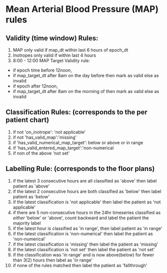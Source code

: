 # Mean Arterial Blood Pressure (MAP) rules
## Validity (time window) Rules: 

1. MAP only valid if map_dt within last 6 hours of epoch_dt 
2. Inotropes only valid if within last 4 hours 
3. 8:00 - 12:00 MAP Target Validity rule: 
  -  if epoch time before 12noon, 
  -  if map_target_dt after 8am on the day before then mark as valid else as invalid 
  -  if epoch after 12noon, 
  -  if map_target_dt after 8am on the morning of then mark as valid else as invalid 

        	 

## Classification Rules: (corresponds to the per patient chart) 

1. if not 'on_inotrope': 'not applicable'
2. if not 'has_valid_map':'missing' 
3. if 'has_valid_numerical_map_target': below or above or in range 
4. if 'has_valid_entered_map_target':'non-numerical 
5. if non of the above 'not set' 

 
## Labelling Rule: (corresponds to the floor plans)     

1. if the latest 3 consecutive hours are all classified as 'above' then label patient as 'above'
2. if the latest 2 consecutive hours are both classified as 'below' then label patient as 'below'       
3. if the latest classification is 'not applicable' then label the patient as 'not applicable' 
4. if there are 5 non-consecutive hours in the 24hr timeseries classified as *either* 'below' or 'above', count backward and label the patient the majority label 
5. if the latest hour is classified as 'in range', then label patient as 'in range' 
6. if the latest classification is 'non-numerical' then label the patient as 'non-numerical' 
7. if the latest classification is 'missing' then label the patient as 'missing' 
8. if the latest classification is 'not set' then label the patient as 'not set' 
9. if the classification was 'in range' and is now above(below) for fewer than 3(2) hours then label as 'in range' 
10. if none of the rules matched then label the patient as 'fallthrough' 
